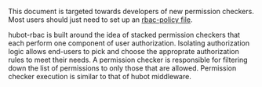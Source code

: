 This document is targeted towards developers of new permission checkers. Most users should just need to set up an [rbac-policy file](./rbac-policy.md).

hubot-rbac is built around the idea of stacked permission checkers that each perform one component of user authorization. Isolating authorization logic allows end-users to pick and choose the approprate authorization rules to meet their needs. A permission checker is responsible for filtering down the list of permissions to only those that are allowed. Permission checker execution is similar to that of hubot middleware.
